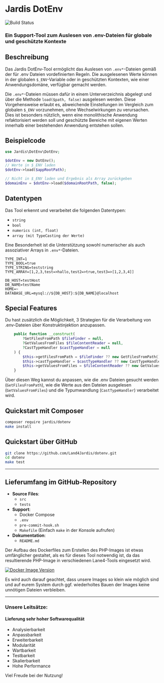 # Jardis DotEnv
![Build Status](https://github.com/lane4jardis/dotenv/actions/workflows/ci.yml/badge.svg)

### Ein Support-Tool zum Auslesen von .env-Dateien für globale und geschützte Kontexte

## Beschreibung

Das Jardis DotEnv-Tool ermöglicht das Auslesen von `.env*`-Dateien gemäß der für .env Dateien vordefinierten Regeln. Die ausgelesenen Werte können in der globalen `$_ENV`-Variable oder in geschützten Kontexten, wie einer Anwendungsdomäne, verfügbar gemacht werden.

Die `.env*`-Dateien müssen dafür in einem Unterverzeichnis abgelegt und über die Methode `load($path, false)` ausgelesen werden. Diese Vorgehensweise erlaubt es, abweichende Einstellungen im Vergleich zum globalen `$_ENV` vorzunehmen, ohne Wechselwirkungen zu verursachen. Dies ist besonders nützlich, wenn eine monolithische Anwendung refaktorisiert werden soll und geschützte Bereiche mit eigenen Werten innerhalb einer bestehenden Anwendung entstehen sollen.

## Beispielcode

```php
use Jardis\DotEnv\DotEnv;

$dotEnv = new DotEnv();
// Werte in $_ENV laden
$dotEnv->load($appRootPath);

// Nicht in $_ENV laden und Ergebnis als Array zurückgeben
$domainEnv = $dotEnv->load($domainRootPath, false);
```

## Datentypen

Das Tool erkennt und verarbeitet die folgenden Datentypen:

- `string`
- `bool`
- `numerics (int, float)`
- `array (mit TypeCasting der Werte)`

Eine Besonderheit ist die Unterstützung sowohl numerischer als auch assoziativer Arrays in `.env*`-Dateien.

```.env
TYPE_INT=1
TYPE_BOOL=true
TYPE_STRING=teststring
TYPE_ARRAY=[1,2,3,test=>hallo,test2=>true,test3=>[1,2,3,4]]

DB_HOST=testHost
DB_NAME=testName
HOME=~
DATABASE_URL=mysql://${DB_HOST}:${DB_NAME}@localhost
```

## Special Features

Du hast zusätzlich die Möglichkeit, 3 Strategien für die Verarbeitung von .env-Dateien über Konstruktinjektion anzupassen.

```php
    public function __construct(
        ?GetFilesFromPath $fileFinder = null,
        ?GetValuesFromFiles $fileContentReader = null,
        ?CastTypeHandler $castTypeHandler = null
    ) {
        $this->getFilesFromPath = $fileFinder ?? new GetFilesFromPath();
        $this->castTypeHandler = $castTypeHandler ?? new CastTypeHandler();
        $this->getValuesFromFiles = $fileContentReader ?? new GetValuesFromFiles($this->castTypeHandler);
    }
```

Über diesen Weg kannst du anpassen, wie die .env Dateien gesucht werden (`GetFilesFromPath`), wie die Werte aus den Dateien ausgelesen (`GetValuesFromFiles`) und die Typumwandlung (`CastTypeHandler`) verarbeitet wird.

## Quickstart mit Composer

```bash
composer require jardis/dotenv
make install
```

## Quickstart über GitHub

```bash
git clone https://github.com/Land4Jardis/dotenv.git
cd dotenv
make test
```

---

## Lieferumfang im GitHub-Repository

- **Source Files**:
  - `src`
  - `tests`
- **Support**:
  - Docker Compose
  - `.env`
  - `pre-commit-hook.sh`
  - `Makefile` (Einfach `make` in der Konsole aufrufen)
- **Dokumentation**:
  - `README.md`

Der Aufbau des Dockerfiles zum Erstellen des PHP-Images ist etwas umfänglicher gestaltet, als es für dieses Tool notwendig ist, da das resultierende PHP-Image in verschiedenen Lane4-Tools eingesetzt wird.

[![Docker Image Version](https://img.shields.io/docker/v/lane4jardis/phpcli?sort=semver)](https://hub.docker.com/r/lane4jardis/phpcli)

Es wird auch darauf geachtet, dass unsere Images so klein wie möglich sind und auf eurem System durch ggf. wiederholtes Bauen der Images keine unnötigen Dateien verbleiben.

---

### Unsere Leitsätze:
#### Lieferung sehr hoher Softwarequalität
- Analysierbarkeit
- Anpassbarkeit
- Erweiterbarkeit
- Modularität
- Wartbarkeit
- Testbarkeit
- Skalierbarkeit
- Hohe Performance

Viel Freude bei der Nutzung!
